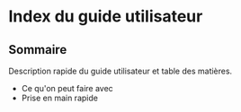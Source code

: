 # Index du guide utilisateur

## Sommaire

Description rapide du guide utilisateur et table des matières.

- Ce qu'on peut faire avec
- Prise en main rapide




